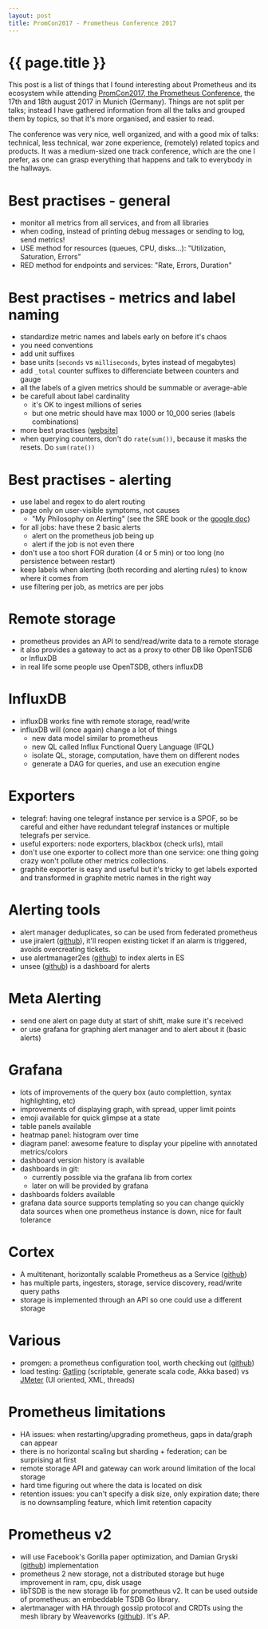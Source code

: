 ```yaml
---
layout: post
title: PromCon2017 - Prometheus Conference 2017
---
```


# {{ page.title }}

This post is a list of things that I found interesting about Prometheus and its
ecosystem while attending [PromCon2017, the Prometheus Conference](https://promcon.io/2017-munich/), the 17th and
18th august 2017 in Munich (Germany). Things are not split per talks; instead I
have gathered information from all the talks and grouped them by topics, so
that it's more organised, and easier to read.

The conference was very nice, well organized, and with a good mix of talks:
technical, less technical, war zone experience, (remotely) related topics and
products. It was a medium-sized one track conference, which are the one I
prefer, as one can grasp everything that happens and talk to everybody in the
hallways.

# Best practises - general
- monitor all metrics from all services, and from all libraries
- when coding, instead of printing debug messages or sending to log, send
  metrics!
- USE method for resources (queues, CPU, disks...): "Utilization, Saturation, Errors"
- RED method for endpoints and services: "Rate, Errors, Duration"

# Best practises - metrics and label naming
- standardize metric names and labels early on before it's chaos
- you need conventions
- add unit suffixes
- base units (`seconds` vs `milliseconds`, bytes instead of megabytes)
- add `_total` counter suffixes to differenciate between counters and gauge
- all the labels of a given metrics should be summable or average-able
- be carefull about label cardinality
  - it's OK to ingest millions of series
  - but one metric should have max 1000 or 10_000 series (labels combinations)
- more best practises ([website](https://prometheus.io/docs/practices/naming)]
- when querying counters, don't do `rate(sum())`, because it masks the resets. Do `sum(rate())`

# Best practises - alerting
- use label and regex to do alert routing
- page only on user-visible symptoms, not causes
    - "My Philosophy on Alerting" (see the SRE book or the [google doc](https://docs.google.com/document/d/199PqyG3UsyXlwieHaqbGiWVa8eMWi8zzAn0YfcApr8Q/edit))
- for all jobs: have these 2 basic alerts
  - alert on the prometheus job being up
  - alert if the job is not even there
- don't use a too short FOR duration (4 or 5 min) or too long (no persistence between restart)
- keep labels when alerting (both recording and alerting rules) to know where it comes from
- use filtering per job, as metrics are per jobs

# Remote storage
- prometheus provides an API to send/read/write data to a remote storage
- it also provides a gateway to act as a proxy to other DB like OpenTSDB or
  InfluxDB
- in real life some people use OpenTSDB, others influxDB

# InfluxDB
- influxDB works fine with remote storage, read/write
- influxDB will (once again) change a lot of things
  - new data model similar to prometheus
  - new QL called Influx Functional Query Language (IFQL)
  - isolate QL, storage, computation, have them on different nodes
  - generate a DAG for queries, and use an execution engine

# Exporters
- telegraf: having one telegraf instance per service is a SPOF, so be careful
  and either have redundant telegraf instances or multiple telegrafs per
  service.
- useful exporters: node exporters, blackbox (check urls), mtail
- don't use one exporter to collect more than one service: one thing going
  crazy won't pollute other metrics collections.
- graphite exporter is easy and useful but it's tricky to get labels exported
  and transformed in graphite metric names in the right way

# Alerting tools
- alert manager deduplicates, so can be used from federated prometheus
- use jiralert ([github](https://github.com/fabxc/jiralerts)), it'll reopen
  existing ticket if an alarm is triggered, avoids overcreating tickets.
- use alertmanager2es ([github](https://github.com/cloudflare/alertmanager2es)) to
  index alerts in ES
- unsee ([github](https://github.com/cloudflare/unsee)) is a dashboard for alerts

# Meta Alerting
- send one alert on page duty at start of shift, make sure it's received
- or use grafana for graphing alert manager and to alert about it (basic alerts)

# Grafana
- lots of improvements of the query box (auto complettion, syntax highlighting, etc)
- improvements of displaying graph, with spread, upper limit points
- emoji available for quick glimpse at a state
- table panels available
- heatmap panel: histogram over time
- diagram panel: awesome feature to display your pipeline with annotated metrics/colors
- dashboard version history is available
- dashboards in git:
  - currently possible via the grafana lib from cortex
  - later on will be provided by grafana
- dashboards folders available
- grafana data source supports templating so you can change quickly data
  sources when one prometheus instance is down, nice for fault tolerance

# Cortex
- A multitenant, horizontally scalable Prometheus as a Service ([github](https://github.com/weaveworks/cortex))
- has multiple parts, ingesters, storage, service discovery, read/write query paths
- storage is implemented through an API so one could use a different storage

# Various
- promgen: a prometheus configuration tool, worth checking
  out ([github](https://github.com/line/promgen))
- load testing: [Gatling](http://gatling.io/) (scriptable, generate scala code, Akka
  based) vs [JMeter](http://jmeter.apache.org/) (UI oriented, XML, threads)

# Prometheus limitations
- HA issues: when restarting/upgrading prometheus, gaps in data/graph can appear
- there is no horizontal scaling but sharding + federation; can be surprising at first
- remote storage API and gateway can work around limitation of the local storage
- hard time figuring out where the data is located on disk
- retention issues: you can't specify a disk size, only expiration date; there
  is no downsampling feature, which limit retention capacity

# Prometheus v2
- will use Facebook's Gorilla paper optimization, and Damian Gryski
  ([github](https://github.com/dgryski)) implementation
- prometheus 2 new storage, not a distributed storage but huge improvement in
  ram, cpu, disk usage
- libTSDB is the new storage lib for prometheus v2. It can be used outside of
  prometheus: an embeddable TSDB Go library.
- alertmanager with HA through gossip protocol and CRDTs using the mesh library
  by Weaveworks ([github](https://github.com/weaveworks/mesh)). It's AP.

